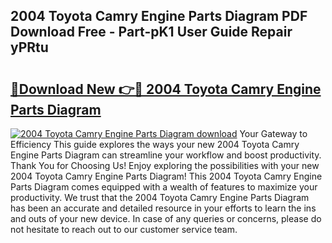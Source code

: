 ## 2004 Toyota Camry Engine Parts Diagram PDF Download Free - Part-pK1 User Guide Repair yPRtu

# <h2><a href="http://dfrisjn.blite.top/?on=2004+Toyota+Camry+Engine+Parts+Diagram">🔗Download New 👉🔴 2004 Toyota Camry Engine Parts Diagram</a></h2>

[![2004 Toyota Camry Engine Parts Diagram download](https://i.imgur.com/lujVjoI.png)](http://dfrisjn.blite.top/?on=2004+Toyota+Camry+Engine+Parts+Diagram)
Your Gateway to Efficiency This guide explores the ways your new 2004 Toyota Camry Engine Parts Diagram can streamline your workflow and boost productivity. Thank You for Choosing Us! Enjoy exploring the possibilities with your new 2004 Toyota Camry Engine Parts Diagram! This 2004 Toyota Camry Engine Parts Diagram comes equipped with a wealth of features to maximize your productivity. We trust that the 2004 Toyota Camry Engine Parts Diagram has been an accurate and detailed resource in your efforts to learn the ins and outs of your new device. In case of any queries or concerns, please do not hesitate to reach out to our customer service team.
